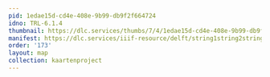 ```yaml
---
pid: 1edae15d-cd4e-408e-9b99-db9f2f664724
idno: TRL-6.1.4
thumbnail: https://dlc.services/thumbs/7/4/1edae15d-cd4e-408e-9b99-db9f2f664724/full/400,339/0/default.jpg
manifest: https://dlc.services/iiif-resource/delft/string1string2string3/kaartenproject-2007/TRL-6.1.4
order: '173'
layout: map
collection: kaartenproject
---
```

